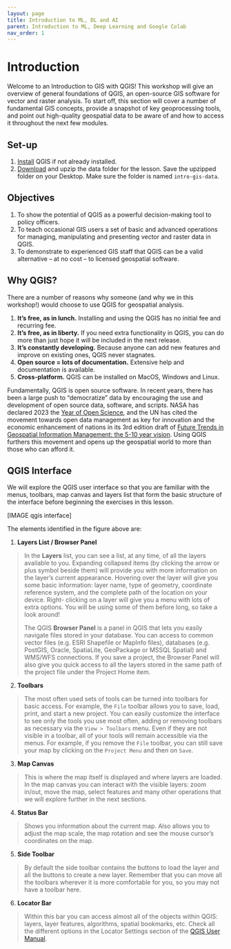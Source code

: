 ```yaml
---
layout: page
title: Introduction to ML, DL and AI
parent: Introduction to ML, Deep Learning and Google Colab
nav_order: 1
---
```


# Introduction
Welcome to an Introduction to GIS with QGIS! This workshop will give an overview of general foundations of QGIS, an open-source GIS software for vector and raster analysis. To start off, this section will cover a number of fundamental GIS concepts, provide a snapshot of key geoprocessing tools, and point out high-quality geospatial data to be aware of and how to access it throughout the next few modules. 

## Set-up
1. [Install](https://www.qgis.org/en/site/forusers/download.html) QGIS if not already installed.
2. [Download](https://drive.google.com/drive/folders/1zIV-ADnNxFNIDcDPvQPu8nmE5X9esnvl?usp=share_link) and upzip the data folder for the lesson. Save the upzipped folder on your Desktop. Make sure the folder is named `intro-gis-data`.

## Objectives
1. To show the potential of QGIS as a powerful decision-making tool to policy officers.
2. To teach occasional GIS users a set of basic and advanced operations for managing, manipulating and presenting vector and raster data in QGIS.
3. To demonstrate to experienced GIS staff that QGIS can be a valid alternative – at no cost – to licensed geospatial software.

## Why QGIS?
There are a number of reasons why someone (and why we in this workshop!) would choose to use QGIS for geospatial analysis. 
1. **It’s free, as in lunch.** Installing and using the QGIS has no initial fee and recurring fee.
2. **It’s free, as in liberty.** If you need extra functionality in QGIS, you can do more than just hope it will be included in the next release. 
3. **It’s constantly developing.** Because anyone can add new features and improve on existing ones, QGIS never stagnates.
4. **Open source = lots of documentation.** Extensive help and documentation is available.
5. **Cross-platform.** QGIS can be installed on MacOS, Windows and Linux.

Fundamentally, QGIS is open source software. In recent years, there has been a large push to “democratize” data by encouraging the use and development of open source data, software, and scripts. NASA has declared 2023 the [Year of Open Science](https://science.nasa.gov/open-science/transform-to-open-science#:~:text=Within%20the%20TOPS%20mission%2C%20NASA,will%20shift%20the%20current%20paradigm.), and the UN has cited the movement towards open data management as key for innovation and the economic enhancement of nations in its 3rd edition draft of [Future Trends in Geospatial Information Management: the 5-10 year vision](https://ggim.un.org/documents/DRAFT_Future_Trends_report_3rd_edition.pdf). Using QGIS furthers this movement and opens up the geospatial world to more than those who can afford it. 

## QGIS Interface
We will explore the QGIS user interface so that you are familiar with the menus, toolbars, map canvas and layers list that form the basic structure of the interface before beginning the exercises in this lesson.

[IMAGE qgis interface]

The elements identified in the figure above are:
1. **Layers List / Browser Panel**
> In the **Layers** list, you can see a list, at any time, of all the layers available to you. Expanding collapsed items (by clicking the arrow 
> or plus symbol beside them) will provide you with more information on the layer’s current appearance. Hovering over the layer will give you
> some basic information: layer name, type of geometry, coordinate reference system, and the complete path of the location on your device. Right-
> clicking on a layer will give you a menu with lots of extra options. You will be using some of them before long, so take a look around!  
> 
> The QGIS **Browser Panel** is a panel in QGIS that lets you easily navigate files stored in your database. You can access to common vector
> files (e.g. ESRI Shapefile or MapInfo files), databases (e.g. PostGIS, Oracle, SpatiaLite, GeoPackage or MSSQL Spatial) and WMS/WFS 
> connections. If you save a project, the Browser Panel will also give you quick access to all the layers stored in the same path of the project
> file under the Project Home item.
2. **Toolbars**
> The most often used sets of tools can be turned into toolbars for basic access. For example, the `File` toolbar allows you to save, load,
> print, and start a new project. You can easily customize the interface to see only the tools you use most often, adding or removing toolbars as
> necessary via the `View > Toolbars` menu.
> Even if they are not visible in a toolbar, all of your tools will remain accessible via the menus. For example, if you remove the `File`
> toolbar, you can still save your map by clicking on the `Project Menu` and then on `Save`.
3. **Map Canvas**
> This is where the map itself is displayed and where layers are loaded. In the map canvas you can interact with the visible layers: zoom in/out,
> move the map, select features and many other operations that we will explore further in the next sections.
4. **Status Bar**
> Shows you information about the current map. Also allows you to adjust the map scale, the map rotation and see the mouse cursor’s coordinates
> on the map.
5. **Side Toolbar**
> By default the side toolbar contains the buttons to load the layer and all the buttons to create a new layer. Remember that you can move all
> the toolbars wherever it is more comfortable for you, so you may not have a toolbar here.
6. **Locator Bar**
> Within this bar you can access almost all of the objects within QGIS: layers, layer features, algorithms, spatial bookmarks, etc. Check all the
> different options in the Locator Settings section of the [QGIS User Manual](https://docs.qgis.org/3.22/en/docs/user_manual/index.html).







